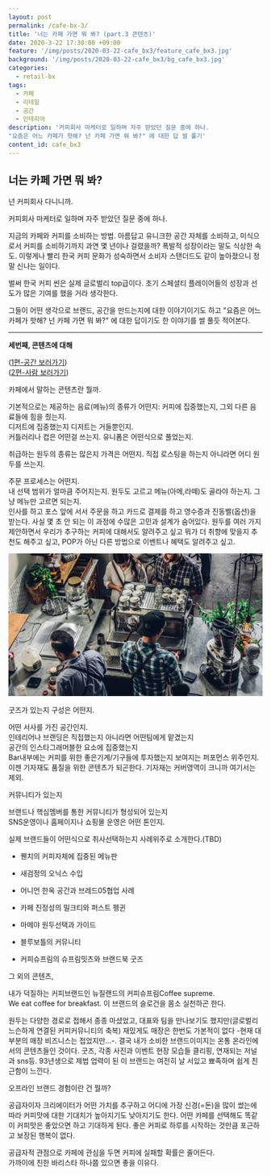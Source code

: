 ```yaml
---
layout: post
permalink: /cafe-bx-3/
title: '너는 카페 가면 뭐 봐? (part.3 콘텐츠)'
date: 2020-3-22 17:30:00 +09:00
feature: '/img/posts/2020-03-22-cafe_bx3/feature_cafe_bx3.jpg'
background: '/img/posts/2020-03-22-cafe_bx3/bg_cafe_bx3.jpg'
categories:
  - retail-bx
tags:
  - 카페
  - 리테일
  - 공간
  - 인테리어
description: '커피회사 마케터로 일하며 자주 받았던 질문 중에 하나.
"요즘은 어느 카페가 핫해? 넌 카페 가면 뭐 봐?" 에 대한 답 썰 풀기'
content_id: cafe_bx3
---
```


## 너는 카페 가면 뭐 봐?

넌 커피회사 다니니까.

커피회사 마케터로 일하며 자주 받았던 질문 중에 하나.

지금의 카페와 커피를 소비하는 방법.  아름답고 유니크한 공간 자체를 소비하고, 미식으로서 커피를 소비하기까지 과연 몇 년이나 걸렸을까? 폭발적 성장이라는 말도 식상한 속도. 이렇게나 빨리 한국 커피 문화가 성숙하면서 소비자 스탠더드도 같이 높아졌으니 정말 신나는 일이다.

벌써 한국 커피 씬은 실제 글로벌리 top급이다. 초기 스페셜티 플레이어들의 성장과 선도가 많은 기여를 했을 거라 생각한다.

그들이 어떤 생각으로 브랜드, 공간을 만드는지에 대한 이야기이기도 하고 "요즘은 어느 카페가 핫해? 넌 카페 가면 뭐 봐?" 에 대한 답이기도 한 이야기를 썰 풀듯 적어본다.

---

**세번째, 콘텐츠에 대해**

([1편-공간 보러가기](https://contxtrator.com/2020-03-22-cafe_bx1/))<Br>([2편-사람 보러가기](https://contxtrator.com/2020-03-22-cafe_bx2/))

카페에서 말하는 콘텐츠란 뭘까.

기본적으로는 제공하는 음료(메뉴)의 종류가 어떤지: 커피에 집중했는지, 그외 다른 음료들에 힘을 줬는지.<br>디저트에 집중했는지 디저트는 거들뿐인지.<br>커틀러리나 컵은 어떤걸 쓰는지. 유니폼은 어떤식으로 풀었는지.

취급하는 원두의 종류는 많은지 가격은 어떤지. 직접 로스팅을 하는지 아니라면 어디 원두를 쓰는지.

주문 프로세스는 어떤지.<br>	내 선택 범위가 얼마큼 주어지는지. 원두도 고르고 메뉴(아메,라떼)도 골라야 하는지. 그냥 메뉴만 고르면 되는지. <br>인사를 하고 포스 앞에 서서 주문을 하고 카드로 결제를 하고 영수증과 진동벨(옵션)을 받는다. 사실 몇 초 안 되는 이 과정에 수많은 고민과 설계가 숨어있다. 원두를 여러 가지 제안하면서 우리가 추구하는 커피에 대해서도 알려주고 싶고 뭐가 더 취향에 맞을지 추천도 해주고 싶고, POP가 아닌 다른 방법으로 이벤트나 혜택도 알려주고 싶고.

**![coffee_bar](../img/posts/2020-03-22-cafe_bx2/img5.jpg)**

굿즈가 있는지 구성은 어떤지.<br>

어떤 서사를 가진 공간인지.<br>인테리어나 브랜딩은 직접했는지 아니라면 어떤팀에게 맡겼는지<br>공간의 인스타그래머블한 요소에 집중했는지<br>Bar내부에는 커피를 위한 좋은기계/기구들에 투자했는지 보여지는 퍼포먼스 위주인지.<br>이젠 기자재도 품질을 위한 콘텐츠가 되곤한다. 기자재는 커버영역이 크니까 여기서는 제외.

커뮤니티가 있는지

브랜드나 핵심멤버를 통한 커뮤니티가 형성되어 있는지<br>SNS운영이나 홈페이지나 쇼핑몰 운영은 어떤 톤인지.



실제 브랜드들이 어떤식으로 취사선택하는지 사례위주로 소개한다.(TBD)

- 퀜치의 커피자체에 집중된 메뉴판

- 새검정의 오닉스 수입

- 어니언 한옥 공간과 브레드05협업 사례
- 카페 진정성의 밀크티와 퍼스트 펭귄
- 마메야 원두선택과 가이드
- 블루보틀의 커뮤니티
- 커피슈프림의 슈프림밋츠와 브랜드북 굿즈



그 외의 콘텐츠,

내가 덕질하는 커피브랜드인 뉴질랜드의 커피슈프림Coffee supreme. <br>We eat coffee for breakfast. 이 브랜드의 슬로건을 몸소 실천하곤 한다.



원두는 다양한 경로로 접해서 종종 마셨었고, 대표와 팀을 만나보기도 했지만(글로벌리 느슨하게 연결된 커피커뮤니티의 축복) 재밌게도 매장은 한번도 가본적이 없다 -현재 대부분의 매장 비즈니스는 접었지만...-. 결국 내가 소비한 브랜드이미지는 온통 온라인에서의 콘텐츠들인 것이다. 굿즈, 각종 사진과 이벤트 현장 모습들 클리핑, 연재되는 저널과 sns등. 93년생으로 제법 업력이 된 이 브랜드는 여전히 날 서있고 뾰족하며 쉽게 친근함이 느낀다.



오프라인 브랜드 경험이란 건 뭘까?

공급자이자 크리에이터가 어떤 가치를 추구하고 어디에 가장 신경(=돈)을 많이 썼는에 따라 커피맛에 대한 기대치가 높아지기도 낮아지기도 한다. 어떤 카페를 선택해도 똑같이 커피맛은 좋았으면 하고 기대하게 된다. 좋은 커피로 하루를 시작하는 것만큼 포근하고 보장된 행복이 없다.

공급자적 관점으로 카페에 관심을 두면 커피에 실패할 확률은 줄어든다. <br>가까이에 친한 바리스타 하나쯤 있으면 좋을 이유다.
